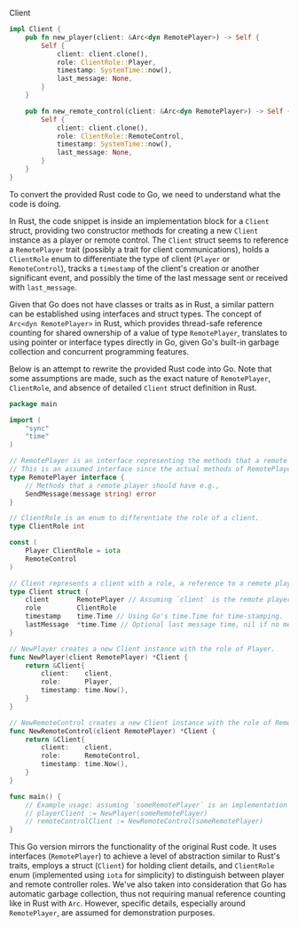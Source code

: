 Client

```rust
impl Client {
    pub fn new_player(client: &Arc<dyn RemotePlayer>) -> Self {
        Self {
            client: client.clone(),
            role: ClientRole::Player,
            timestamp: SystemTime::now(),
            last_message: None,
        }
    }

    pub fn new_remote_control(client: &Arc<dyn RemotePlayer>) -> Self {
        Self {
            client: client.clone(),
            role: ClientRole::RemoteControl,
            timestamp: SystemTime::now(),
            last_message: None,
        }
    }
}
```


To convert the provided Rust code to Go, we need to understand what the code is doing.

In Rust, the code snippet is inside an implementation block for a `Client` struct, providing two constructor methods for creating a new `Client` instance as a player or remote control. The `Client` struct seems to reference a `RemotePlayer` trait (possibly a trait for client communications), holds a `ClientRole` enum to differentiate the type of client (`Player` or `RemoteControl`), tracks a `timestamp` of the client's creation or another significant event, and possibly the time of the last message sent or received with `last_message`.

Given that Go does not have classes or traits as in Rust, a similar pattern can be established using interfaces and struct types. The concept of `Arc<dyn RemotePlayer>` in Rust, which provides thread-safe reference counting for shared ownership of a value of type `RemotePlayer`, translates to using pointer or interface types directly in Go, given Go's built-in garbage collection and concurrent programming features.

Below is an attempt to rewrite the provided Rust code into Go. Note that some assumptions are made, such as the exact nature of `RemotePlayer`, `ClientRole`, and absence of detailed `Client` struct definition in Rust.

```go
package main

import (
    "sync"
    "time"
)

// RemotePlayer is an interface representing the methods that a remote player should implement.
// This is an assumed interface since the actual methods of RemotePlayer were not provided.
type RemotePlayer interface {
    // Methods that a remote player should have e.g.,
    SendMessage(message string) error
}

// ClientRole is an enum to differentiate the role of a client.
type ClientRole int

const (
    Player ClientRole = iota
    RemoteControl
)

// Client represents a client with a role, a reference to a remote player, and timestamps for creation and last message.
type Client struct {
    client       RemotePlayer // Assuming `client` is the remote player interface.
    role         ClientRole
    timestamp    time.Time // Using Go's time.Time for time-stamping.
    lastMessage  *time.Time // Optional last message time, nil if no message yet.
}

// NewPlayer creates a new Client instance with the role of Player.
func NewPlayer(client RemotePlayer) *Client {
    return &Client{
        client:    client,
        role:      Player,
        timestamp: time.Now(),
    }
}

// NewRemoteControl creates a new Client instance with the role of RemoteControl.
func NewRemoteControl(client RemotePlayer) *Client {
    return &Client{
        client:    client,
        role:      RemoteControl,
        timestamp: time.Now(),
    }
}

func main() {
    // Example usage: assuming `someRemotePlayer` is an implementation of the RemotePlayer interface.
    // playerClient := NewPlayer(someRemotePlayer)
    // remoteControlClient := NewRemoteControl(someRemotePlayer)
}
```

This Go version mirrors the functionality of the original Rust code. It uses interfaces (`RemotePlayer`) to achieve a level of abstraction similar to Rust's traits, employs a struct (`Client`) for holding client details, and `ClientRole` enum (implemented using `iota` for simplicity) to distinguish between player and remote controller roles. We've also taken into consideration that Go has automatic garbage collection, thus not requiring manual reference counting like in Rust with `Arc`. However, specific details, especially around `RemotePlayer`, are assumed for demonstration purposes.